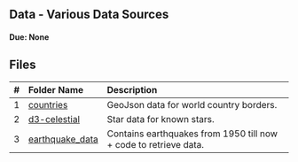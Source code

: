 ## Data - Various Data Sources
#### Due: None

## Files

| # | Folder Name | Description |
|:---:|:-----------|:-------------|
| 1 | [countries](countries/countries.geojson)| GeoJson data for world country borders.|
| 2 | [d3-celestial](d3-celestial/data/)| Star data for known stars. |
| 3 | [earthquake_data](earthquake_data/earthquakes/)| Contains earthquakes from 1950 till now + code to retrieve data. |

